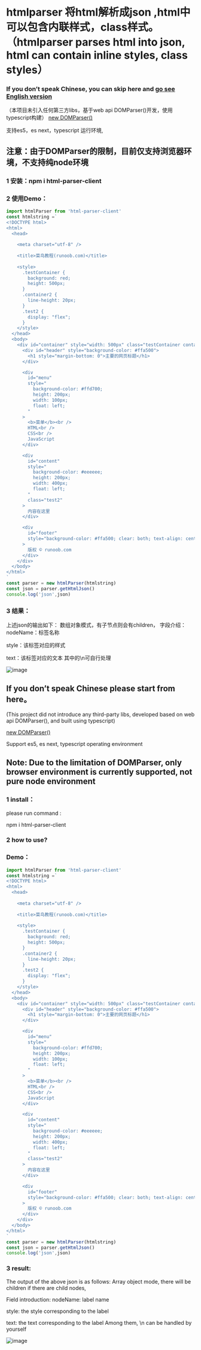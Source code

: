 # htmlparser 将html解析成json ,html中可以包含内联样式，class样式。（htmlparser parses html into json, html can contain inline styles, class styles）

### If you don’t speak Chinese, you can skip here and [go see English version](#english-version)
（本项目未引入任何第三方libs，基于web api DOMParser()开发，使用typescript构建）
[new DOMParser()](https://developer.mozilla.org/zh-CN/docs/Web/API/DOMParser/DOMParser)

支持es5，es next，typescript 运行环境,
## 注意：由于DOMParser的限制，目前仅支持浏览器环境，不支持纯node环境

### 1 安装：npm i html-parser-client

### 2 使用Demo：

```javascript
import htmlParser from 'html-parser-client'
const htmlstring =`
<!DOCTYPE html>
<html>
  <head>
     
    <meta charset="utf-8" />
     
    <title>菜鸟教程(runoob.com)</title>
     
    <style>
      .testContainer {
        background: red;
        height: 500px;
      }
      .container2 {
        line-height: 20px;
      }
      .test2 {
        display: "flex";
      }
    </style>
  </head>
  <body>
    <div id="container" style="width: 500px" class="testContainer container2">
      <div id="header" style="background-color: #ffa500">
        <h1 style="margin-bottom: 0">主要的网页标题</h1>
      </div>

      <div
        id="menu"
        style="
          background-color: #ffd700;
          height: 200px;
          width: 100px;
          float: left;
        "
      >
        <b>菜单</b><br />
        HTML<br />
        CSS<br />
        JavaScript
      </div>

      <div
        id="content"
        style="
          background-color: #eeeeee;
          height: 200px;
          width: 400px;
          float: left;
        "
        class="test2"
      >
        内容在这里
      </div>

      <div
        id="footer"
        style="background-color: #ffa500; clear: both; text-align: center"
      >
        版权 © runoob.com
      </div>
    </div>
  </body>
</html>
`
const parser = new htmlParser(htmlstring)
const json = parser.getHtmlJson()
console.log('json',json)
```
### 3 结果：

上述json的输出如下：
数组对象模式，有子节点则会有children，
字段介绍：
nodeName：标签名称

style：该标签对应的样式

text：该标签对应的文本
其中的\n可自行处理

![image](https://user-images.githubusercontent.com/41052302/130356561-42ad78ba-80b1-4eaa-b31d-8dd83dff3f1c.png)


## <span id="english-version"> If you don’t speak Chinese please start from here。</span>
(This project did not introduce any third-party libs, developed based on web api DOMParser(), and built using typescript)

[new DOMParser()](https://developer.mozilla.org/zh-CN/docs/Web/API/DOMParser/DOMParser)

Support es5, es next, typescript operating environment
## Note: Due to the limitation of DOMParser, only browser environment is currently supported, not pure node environment

### 1 install：

please run command :

npm i html-parser-client

### 2 how to use?
### Demo：

```javascript
import htmlParser from 'html-parser-client'
const htmlstring =`
<!DOCTYPE html>
<html>
  <head>
     
    <meta charset="utf-8" />
     
    <title>菜鸟教程(runoob.com)</title>
     
    <style>
      .testContainer {
        background: red;
        height: 500px;
      }
      .container2 {
        line-height: 20px;
      }
      .test2 {
        display: "flex";
      }
    </style>
  </head>
  <body>
    <div id="container" style="width: 500px" class="testContainer container2">
      <div id="header" style="background-color: #ffa500">
        <h1 style="margin-bottom: 0">主要的网页标题</h1>
      </div>

      <div
        id="menu"
        style="
          background-color: #ffd700;
          height: 200px;
          width: 100px;
          float: left;
        "
      >
        <b>菜单</b><br />
        HTML<br />
        CSS<br />
        JavaScript
      </div>

      <div
        id="content"
        style="
          background-color: #eeeeee;
          height: 200px;
          width: 400px;
          float: left;
        "
        class="test2"
      >
        内容在这里
      </div>

      <div
        id="footer"
        style="background-color: #ffa500; clear: both; text-align: center"
      >
        版权 © runoob.com
      </div>
    </div>
  </body>
</html>
`
const parser = new htmlParser(htmlstring)
const json = parser.getHtmlJson()
console.log('json',json)
```
### 3 result:


The output of the above json is as follows:
Array object mode, there will be children if there are child nodes,

Field introduction:
nodeName: label name

style: the style corresponding to the label

text: the text corresponding to the label
Among them, \n can be handled by yourself


![image](https://user-images.githubusercontent.com/41052302/130356566-f44a2cbf-27b3-4a20-8028-c9ea107d6f7e.png)










